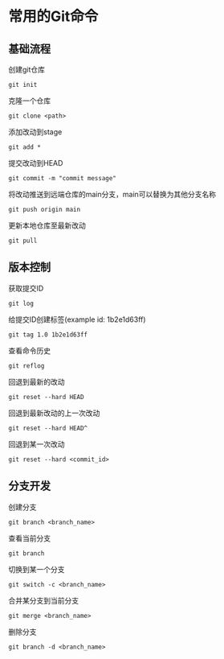# 常用的Git命令

## 基础流程

创建git仓库

`git init`

克隆一个仓库

`git clone <path>`

添加改动到stage

`git add *`

提交改动到HEAD

`git commit -m "commit message"`

将改动推送到远端仓库的main分支，main可以替换为其他分支名称

`git push origin main`

更新本地仓库至最新改动

`git pull`

## 版本控制

获取提交ID

`git log`

给提交ID创建标签(example id: 1b2e1d63ff)

`git tag 1.0 1b2e1d63ff`

查看命令历史

`git reflog`

回退到最新的改动

`git reset --hard HEAD`

回退到最新改动的上一次改动

`git reset --hard HEAD^`

回退到某一次改动

`git reset --hard <commit_id>`

## 分支开发

创建分支

`git branch <branch_name>`

查看当前分支

`git branch`

切换到某一个分支

`git switch -c <branch_name>`

合并某分支到当前分支

`git merge <branch_name>`

删除分支

`git branch -d <branch_name>`